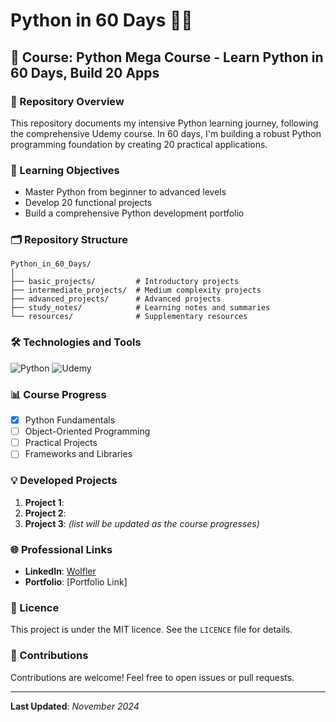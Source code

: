 # Python in 60 Days 🐍✨

## 🚀 Course: Python Mega Course - Learn Python in 60 Days, Build 20 Apps

### 📖 Repository Overview

This repository documents my intensive Python learning journey, following the comprehensive Udemy course. In 60 days, I'm building a robust Python programming foundation by creating 20 practical applications.

### 🎯 Learning Objectives

- Master Python from beginner to advanced levels
- Develop 20 functional projects
- Build a comprehensive Python development portfolio

### 🗂️ Repository Structure

```
Python_in_60_Days/
│
├── basic_projects/         # Introductory projects
├── intermediate_projects/  # Medium complexity projects
├── advanced_projects/      # Advanced projects
├── study_notes/            # Learning notes and summaries
└── resources/              # Supplementary resources
```

### 🛠️ Technologies and Tools

![Python](https://img.shields.io/badge/Python-3.8+-blue?style=for-the-badge&logo=python)
![Udemy](https://img.shields.io/badge/Udemy-Course-red?style=for-the-badge&logo=udemy)

### 📊 Course Progress

- [x] Python Fundamentals
- [ ] Object-Oriented Programming
- [ ] Practical Projects
- [ ] Frameworks and Libraries

### 💡 Developed Projects

1. **Project 1**:
2. **Project 2**:
3. **Project 3**:
   _(list will be updated as the course progresses)_

### 🌐 Professional Links

- **LinkedIn**: [Wolfler](https://www.linkedin.com/in/wolflergf/)
- **Portfolio**: [Portfolio Link]

### 📝 Licence

This project is under the MIT licence. See the `LICENCE` file for details.

### 🤝 Contributions

Contributions are welcome! Feel free to open issues or pull requests.

---

**Last Updated**: _November 2024_
